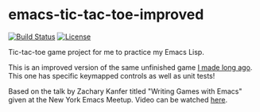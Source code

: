 # emacs-tic-tac-toe-improved

[![Build Status](https://travis-ci.org/accidentalrebel/emacs-tic-tac-toe-improved.svg)](https://travis-ci.org/accidentalrebel/emacs-tic-tac-toe-improved)
[![License](http://img.shields.io/:license-gpl3-blue.svg)](http://www.gnu.org/licenses/gpl-3.0.html)

Tic-tac-toe game project for me to practice my Emacs Lisp.

This is an improved version of the same unfinished game [I made long ago](https://github.com/accidentalrebel/emacs-tic-tac-toe-game). This one has specific keymapped controls as well as unit tests!

Based on the talk by Zachary Kanfer titled "Writing Games with Emacs" given at the New York Emacs Meetup. Video can be watched [here](https://www.youtube.com/watch?v=gk39mp8Vy4M).